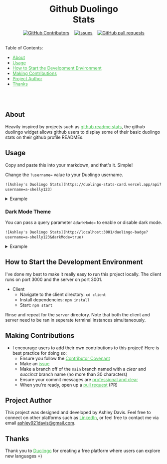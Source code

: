 <h1 style="width: 50%; margin: auto; text-align: center;"> Github Duolingo Stats</h1>
<br />
<div style="display: flex; justify-content: center; gap: 1rem;">
<a href="https://github.com/ashleytdavis/github-duolingo-stats/graphs/contributors">
      <img alt="GitHub Contributors" src="https://img.shields.io/github/contributors/ashleytdavis/github-duolingo-stats?color=32a83c">
</a>
<a href="https://github.com/ashleytdavis/github-duolingo-stats/issues">
      <img alt="Issues" src="https://img.shields.io/github/issues/ashleytdavis/github-duolingo-stats?color=32a83c">
</a>
<a href="https://github.com/ashleytdavis/github-duolingo-stats/pulls">
      <img alt="GitHub pull requests" src="https://img.shields.io/github/issues-pr/ashleytdavis/github-duolingo-stats?color=32a83c">
</a>
</div>
<br />

Table of Contents:
- <a href="#about" style="color:rgb(65, 194, 76);">About</a>
- <a href="#usage" style="color: rgb(65, 194, 76);;">Usage</a>
- <a href="#how-to-start-the-development-environment" style="color: rgb(65, 194, 76);">How to Start the Development Environment</a>
- <a href="#making-contributions" style="color: rgb(65, 194, 76);">Making Contributions</a>
- <a href="#project-author" style="color: rgb(65, 194, 76);">Project Author</a>
- <a href="#thanks" style="color:rgb(65, 194, 76);">Thanks</a>
<br />
<br />

## About
Heavily inspired by projects such as <a href="https://github.com/anuraghazra/github-readme-stats" style="color:rgb(65, 194, 76);">github readme stats</a>, the github duolingo widget allows github users to display some of their basic duolingo stats on their github profile READMEs.

## Usage
Copy and paste this into your markdown, and that's it. Simple!

Change the `?username=` value to your Duolingo username.
```
![Ashley's Duolingo Stats](https://duolingo-stats-card.vercel.app/api?username=a-shelly123)
```
<details> 
    <summary>Example </summary>
    <img src="duolingo-badge.svg" alt="light mode duo badge" />
</details>


### Dark Mode Theme
You can pass a query parameter `&darkMode=` to enable or disable dark mode.
```
![Ashley's Duolingo Stats](http://localhost:3001/duolingo-badge?username=a-shelly123&darkMode=true)
```
<details> 
    <summary>Example </summary>
    <img src="duolingo-badge-darkmode.svg" alt="light mode duo badge" />
</details>


## How to Start the Development Environment
I've done my best to make it really easy to run this project locally. The client runs on port 3000 and the server on port 3001.
- Client
    - Navigate to the client directory: `cd client`
    - Install dependencies: `npm install`
    - Start: `npm start`

Rinse and repeat for the `server` directory. Note that both the client and server need to be ran in seperate terminal instances simultaneously.

## Making Contributions
- I encourage users to add their own contributions to this project! Here is best practice for doing so:
    - Ensure you follow the <a href="/ContributorCovenant.md" style="color: rgb(65, 194, 76);">Contributor Covenant</a>
    - Make an <a href="https://github.com/ashleytdavis/github-duolingo-stats/issues" style="color: rgb(65, 194, 76);">issue</a>
    - Make a branch off of the `main` branch named with a _clear_ and _succinct_ branch name (no more than 30 characters)
    - Ensure your commit messages are <a href="https://www.freecodecamp.org/news/how-to-write-better-git-commit-messages/#https://www.freecodecamp.org/news/how-to-write-better-git-commit-messages/#heading-5-steps-to-write-better-commit-messages:~:text=5%20Steps%20to%20Write%20Better%20Commit%20Messages" style="color:rgb(65, 194, 76);">professional and clear</a>
    - When you're ready, open up a <a href="https://github.com/jekhi5/NorthStar/pull" style="color: rgb(65, 194, 76);">pull request</a> (PR)

## Project Author
This project was designed and developed by Ashley Davis. Feel free to connect on other platforms such as <a href="https://www.linkedin.com/in/ashleytdavis/" style="color:rgb(65, 194, 76);">LinkedIn</a>, or feel free to contact me via email ashley921davis@gmail.com.

## Thanks
Thank you to <a href="https://www.duolingo.com/" style="color:rgb(65, 194, 76);">Duolingo</a> for creating a free platform where users can explore new languages =)